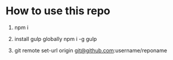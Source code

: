 # How to use this repo

1. npm i

2. install gulp globally npm i -g gulp

3. git remote set-url origin git@github.com:username/reponame